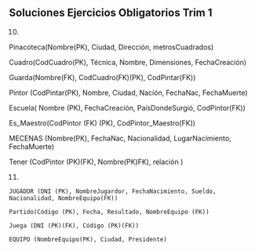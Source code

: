 ## Soluciones Ejercicios Obligatorios Trim 1

10.



Pinacoteca(Nombre(PK), Ciudad, Dirección, metrosCuadrados)

Cuadro(CodCuadro(PK), Técnica, Nombre, Dimensiones, FechaCreación)

Guarda(Nombre(FK), CodCuadro(FK)(PK), CodPintar(FK))

Pintor (CodPintar(PK), Nombre, Ciudad, Nación, FechaNac, FechaMuerte)

Escuela( Nombre (PK), FechaCreación, PaísDondeSurgió, CodPintor(FK))

Es_Maestro(CodPintor (FK) (PK), CodPintor_Maestro(FK))

MECENAS (Nombre(PK), FechaNac, Nacionalidad, LugarNacimiento, FechaMuerte)

Tener (CodPintor (PK)(FK), Nombre(PK)FK), relación )

11. 

    JUGADOR (DNI (PK), NombreJugardor, FechaNacimiento, Sueldo, Nacionalidad, NombreEquipo(FK))

    Partido(Código (PK), Fecha, Resultado, NombreEquipo (FK))

    Juega (DNI (PK)(FK), Código (PK)(FK))

    EQUIPO (NombreEquipo(PK), Ciudad, Presidente)

